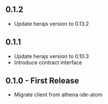 ## 0.1.2

* Update herajs version to 0.13.2

## 0.1.1

* Update herajs version to 0.10.3
* Introduce contract interface

## 0.1.0 - First Release

* Migrate client from athena-ide-atom
